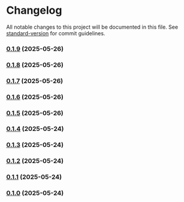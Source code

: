 # Changelog

All notable changes to this project will be documented in this file. See [standard-version](https://github.com/conventional-changelog/standard-version) for commit guidelines.

### [0.1.9](https://github.com/orav-jozsef/psi-header-checker/compare/v0.1.8...v0.1.9) (2025-05-26)

### [0.1.8](https://github.com/orav-jozsef/psi-header-checker/compare/v0.1.7...v0.1.8) (2025-05-26)

### [0.1.7](https://github.com/orav-jozsef/psi-header-checker/compare/v0.1.6...v0.1.7) (2025-05-26)

### [0.1.6](https://github.com/orav-jozsef/psi-header-checker/compare/v0.1.5...v0.1.6) (2025-05-26)

### [0.1.5](https://github.com/orav-jozsef/psi-header-checker/compare/v0.1.4...v0.1.5) (2025-05-26)

### [0.1.4](https://github.com/orav-jozsef/psi-header-checker/compare/v0.1.3...v0.1.4) (2025-05-24)

### [0.1.3](https://github.com/orav-jozsef/psi-header-checker/compare/v0.1.2...v0.1.3) (2025-05-24)

### [0.1.2](https://github.com/orav-jozsef/psi-header-checker/compare/v0.1.1...v0.1.2) (2025-05-24)

### [0.1.1](https://github.com/orav-jozsef/psi-header-checker/compare/v0.1.0...v0.1.1) (2025-05-24)

### [0.1.0](https://github.com/orav-jozsef/psi-header-checker/releases/tag/v0.1.0) (2025-05-24)

